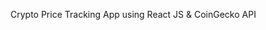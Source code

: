 Crypto Price Tracking App using React JS & CoinGecko API

<!-- Create a Crypto Price Tracking App using React JS & CoinGecko API

create a cryptocurrency price tracking website or web app using React JS. We will get the real time price of cryptocurrency from CoinGecko API. Using this API data we will build the Price chart also. On this website you can use the search bar and search for individual currency.

On this website you will see the price chart, current price, market cap, 20 hours price change and market rank on cryptocurrency.

Navigation Bar
Welcome text

Search Box - Find crypto currecy name(also include suggetions)

Crypotcurrecy Coins - Name, Price 24 hour chnage, Market Cap

Click the Coin Name:

Coin Image
Name
Date Price chart
Other information about this particular cryptocurrency like Rank Price, Market Cap etc.

we can change the curruncy to change the display data

compltely resposive

// Installation Process

install react using vite scafolding - frontend Build tool
npm i react-router-dom - to create the routing
npm install react-google-charts - to display the charts on the web app -->
